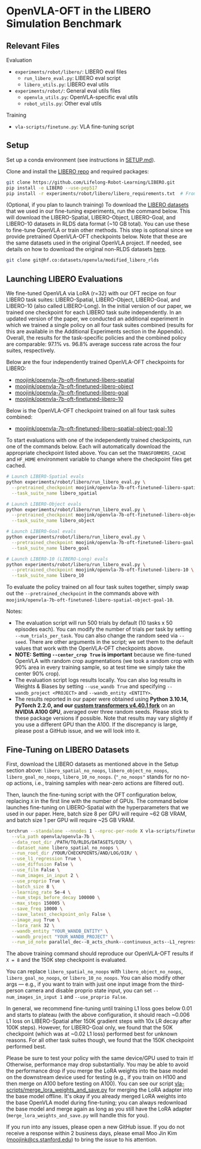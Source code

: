 # OpenVLA-OFT in the LIBERO Simulation Benchmark

## Relevant Files

Evaluation

* `experiments/robot/libero/`: LIBERO eval files
  * `run_libero_eval.py`: LIBERO eval script
  * `libero_utils.py`: LIBERO eval utils
* `experiments/robot/`: General eval utils files
  * `openvla_utils.py`: OpenVLA-specific eval utils
  * `robot_utils.py`: Other eval utils

Training

* `vla-scripts/finetune.py`: VLA fine-tuning script

## Setup

Set up a conda environment (see instructions in [SETUP.md](SETUP.md)).

Clone and install the [LIBERO repo](https://github.com/Lifelong-Robot-Learning/LIBERO) and required packages:

```bash
git clone https://github.com/Lifelong-Robot-Learning/LIBERO.git
pip install -e LIBERO --use-pep517
pip install -r experiments/robot/libero/libero_requirements.txt  # From openvla-oft base dir
```

(Optional, if you plan to launch training) To download the [LIBERO datasets](https://huggingface.co/datasets/openvla/modified_libero_rlds) that we used in our fine-tuning
experiments, run the command below. This will download the LIBERO-Spatial, LIBERO-Object, LIBERO-Goal,
and LIBERO-10 datasets in RLDS data format (~10 GB total). You can use these to fine-tune OpenVLA or
train other methods. This step is optional since we provide pretrained OpenVLA-OFT checkpoints below.
Note that these are the same datasets used in the original OpenVLA project. If needed, see details on how to download the original non-RLDS datasets [here](https://github.com/openvla/openvla?tab=readme-ov-file#libero-setup).

```bash
git clone git@hf.co:datasets/openvla/modified_libero_rlds
```

## Launching LIBERO Evaluations

We fine-tuned OpenVLA via LoRA (r=32) with our OFT recipe on four LIBERO task suites: LIBERO-Spatial, LIBERO-Object, LIBERO-Goal, and LIBERO-10 (also called LIBERO-Long).
In the initial version of our paper, we trained one checkpoint for each LIBERO task suite independently. In an updated version of the paper, we conducted an additional experiment in which we trained a single policy on all four task suites combined (results for this are available in the Additional Experiments section in the Appendix). Overall, the results for the task-specific policies and the combined policy are comparable: 97.1% vs. 96.8% average success rate across the four suites, respectively.

Below are the four independently trained OpenVLA-OFT checkpoints for LIBERO:

* [moojink/openvla-7b-oft-finetuned-libero-spatial](https://huggingface.co/moojink/openvla-7b-oft-finetuned-libero-spatial)
* [moojink/openvla-7b-oft-finetuned-libero-object](https://huggingface.co/moojink/openvla-7b-oft-finetuned-libero-object)
* [moojink/openvla-7b-oft-finetuned-libero-goal](https://huggingface.co/moojink/openvla-7b-oft-finetuned-libero-goal)
* [moojink/openvla-7b-oft-finetuned-libero-10](https://huggingface.co/moojink/openvla-7b-oft-finetuned-libero-10)

Below is the OpenVLA-OFT checkpoint trained on all four task suites combined:

* [moojink/openvla-7b-oft-finetuned-libero-spatial-object-goal-10](https://huggingface.co/moojink/openvla-7b-oft-finetuned-libero-spatial-object-goal-10)

To start evaluations with one of the independently trained checkpoints, run one of the commands below. Each will automatically download the appropriate checkpoint listed above. You can set the `TRANSFORMERS_CACHE` and `HF_HOME` environment variable to change where the checkpoint files get cached.

```bash
# Launch LIBERO-Spatial evals
python experiments/robot/libero/run_libero_eval.py \
  --pretrained_checkpoint moojink/openvla-7b-oft-finetuned-libero-spatial \
  --task_suite_name libero_spatial

# Launch LIBERO-Object evals
python experiments/robot/libero/run_libero_eval.py \
  --pretrained_checkpoint moojink/openvla-7b-oft-finetuned-libero-object \
  --task_suite_name libero_object

# Launch LIBERO-Goal evals
python experiments/robot/libero/run_libero_eval.py \
  --pretrained_checkpoint moojink/openvla-7b-oft-finetuned-libero-goal \
  --task_suite_name libero_goal

# Launch LIBERO-10 (LIBERO-Long) evals
python experiments/robot/libero/run_libero_eval.py \
  --pretrained_checkpoint moojink/openvla-7b-oft-finetuned-libero-10 \
  --task_suite_name libero_10
```

To evaluate the policy trained on all four task suites together, simply swap out the `--pretrained_checkpoint` in the commands above with `moojink/openvla-7b-oft-finetuned-libero-spatial-object-goal-10`.

Notes:

* The evaluation script will run 500 trials by default (10 tasks x 50 episodes each). You can modify the number of
  trials per task by setting `--num_trials_per_task`. You can also change the random seed via `--seed`. There are
  other arguments in the script; we set them to the default values that work with the OpenVLA-OFT checkpoints above.
* **NOTE: Setting `--center_crop True` is important** because we fine-tuned OpenVLA with random crop augmentations
  (we took a random crop with 90% area in every training sample, so at test time we simply take the center 90% crop).
* The evaluation script logs results locally. You can also log results in Weights & Biases
  by setting `--use_wandb True` and specifying `--wandb_project <PROJECT>` and `--wandb_entity <ENTITY>`.
* The results reported in our paper were obtained using **Python 3.10.14, PyTorch 2.2.0, and our
  [custom transformers v4.40.1 fork](https://github.com/moojink/transformers-openvla-oft.git)**
  on an **NVIDIA A100 GPU**, averaged over three random seeds. Please stick to these package versions if possible.
  Note that results may vary slightly if you use a different GPU than the A100. If the discrepancy is large,
  please post a GitHub issue, and we will look into it.

## Fine-Tuning on LIBERO Datasets

First, download the LIBERO datasets as mentioned above in the Setup section above: `libero_spatial_no_noops`, `libero_object_no_noops`, `libero_goal_no_noops`, `libero_10_no_noops`. (`"_no_noops"` stands for no no-op actions, i.e., training samples with near-zero actions are filtered out).

Then, launch the fine-tuning script with the OFT configuration below, replacing `X` in the first line with the number of GPUs. The command below launches fine-tuning on LIBERO-Spatial with the hyperparameters that we used in our paper. Here, batch size 8 per GPU will require ~62 GB VRAM, and batch size 1 per GPU will require ~25 GB VRAM.

```bash
torchrun --standalone --nnodes 1 --nproc-per-node X vla-scripts/finetune.py \
  --vla_path openvla/openvla-7b \
  --data_root_dir /PATH/TO/RLDS/DATASETS/DIR/ \
  --dataset_name libero_spatial_no_noops \
  --run_root_dir /YOUR/CHECKPOINTS/AND/LOG/DIR/ \
  --use_l1_regression True \
  --use_diffusion False \
  --use_film False \
  --num_images_in_input 2 \
  --use_proprio True \
  --batch_size 8 \
  --learning_rate 5e-4 \
  --num_steps_before_decay 100000 \
  --max_steps 150005 \
  --save_freq 10000 \
  --save_latest_checkpoint_only False \
  --image_aug True \
  --lora_rank 32 \
  --wandb_entity "YOUR_WANDB_ENTITY" \
  --wandb_project "YOUR_WANDB_PROJECT" \
  --run_id_note parallel_dec--8_acts_chunk--continuous_acts--L1_regression--3rd_person_img--wrist_img--proprio_state
```

The above training command should reproduce our OpenVLA-OFT results if `X = 8` and the 150K step checkpoint is evaluated.

You can replace `libero_spatial_no_noops` with `libero_object_no_noops`, `libero_goal_no_noops`, or `libero_10_no_noops`. You can also modify other args — e.g., if you want to train with just one input image from the third-person camera and disable proprio state input, you can set `--num_images_in_input 1` and `--use_proprio False`.

In general, we recommend fine-tuning until training L1 loss goes below 0.01 and starts to plateau (with the above configuration, it should reach ~0.006 L1 loss on LIBERO-Spatial after 150K gradient steps with 10x LR decay after 100K steps). However, for LIBERO-Goal only, we found that the 50K checkpoint (which was at ~0.02 L1 loss) performed best for unknown reasons. For all other task suites though, we found that the 150K checkpoint performed best.

Please be sure to test your policy with the same device/GPU used to train it! Otherwise, performance may drop substantially. You may be able to avoid the performance drop if you merge the LoRA weights into the base model on the downstream device used for testing (e.g., if you train on H100 and then merge on A100 before testing on A100). You can see our script [vla-scripts/merge_lora_weights_and_save.py](vla-scripts/merge_lora_weights_and_save.py) for merging the LoRA adapter into the base model offline. It's okay if you already merged LoRA weights into the base OpenVLA model during fine-tuning; you can always redownload the base model and merge again as long as you still have the LoRA adapter (`merge_lora_weights_and_save.py` will handle this for you).

If you run into any issues, please open a new GitHub issue. If you do not receive a response within 2 business days, please email Moo Jin Kim (moojink@cs.stanford.edu) to bring the issue to his attention.
